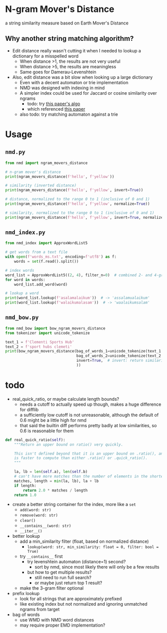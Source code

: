 #   N-gram Mover's Distance
a string similarity measure based on Earth Mover's Distance

##  Why another string matching algorithm?
*   Edit distance really wasn't cutting it when I needed to lookup a dictionary for a misspelled word
    *   When distance >1, the results are not very useful
    *   When distance >5, the results are meaningless
    *   Same goes for Damerau-Levenshtein
*   Also, edit distance was a bit slow when looking up a large dictionary
    *   Even with a decent automaton or trie implementation
    *   NMD was designed with indexing in mind
    *   A simpler index could be used for Jaccard or cosine similarity over ngrams
        *   todo: try [this paper's algo](https://www.aclweb.org/anthology/C10-1096.pdf)
        *   which referenced [this paper](https://www.cse.iitb.ac.in/~sunita/papers/sigmod04.pdf)
    *   also todo: try matching automaton against a trie

#   Usage

##  `nmd.py`
```python
from nmd import ngram_movers_distance

# n-gram mover's distance
print(ngram_movers_distance(f'hello', f'yellow'))

# similarity (inverted distance)
print(ngram_movers_distance(f'hello', f'yellow', invert=True))

# distance, normalized to the range 0 to 1 (inclusive of 0 and 1)
print(ngram_movers_distance(f'hello', f'yellow', normalize=True))

# similarity, normalized to the range 0 to 1 (inclusive of 0 and 1)
print(ngram_movers_distance(f'hello', f'yellow', invert=True, normalize=True))
```

##  `nmd_index.py`
```python
from nmd_index import ApproxWordList5

# get words from a text file
with open(f'words_ms.txt', encoding=f'utf8') as f:
    words = set(f.read().split())

# index words
word_list = ApproxWordList5((2, 4), filter_n=0)  # combined 2- and 4-grams seem to work best
for word in words:
    word_list.add_word(word)

# lookup a word
print(word_list.lookup(f'asalamalaikum'))  # -> 'assalamualaikum'
print(word_list.lookup(f'walaikumalasam'))  # -> 'waalaikumsalam'
```

##  `nmd_bow.py`
```python
from nmd_bow import bow_ngram_movers_distance
from tokenizer import unicode_tokenize

text_1 = f'Clementi Sports Hub'
text_2 = f'sport hubs clemeti'
print(bow_ngram_movers_distance(bag_of_words_1=unicode_tokenize(text_1.casefold(), words_only=True),
                                bag_of_words_2=unicode_tokenize(text_2.casefold(), words_only=True),
                                invert=True,  # invert: return similarity instead of distance
                                ))
```

#   todo
*   real_quick_ratio, or maybe calculate length bounds?
    *   needs a cutoff to actually speed up though, makes a huge difference for difflib
    *   a sufficiently low cutoff is not unreasonable, although the default of 0.6 might be a little high for nmd
    *   that said the builtin diff performs pretty badly at low similarities, so 0.6 is reasonable for them
```python
def real_quick_ratio(self):
    """Return an upper bound on ratio() very quickly.

    This isn't defined beyond that it is an upper bound on .ratio(), and
    is faster to compute than either .ratio() or .quick_ratio().
    """

    la, lb = len(self.a), len(self.b)
    # can't have more matches than the number of elements in the shorter sequence
    matches, length = min(la, lb), la + lb
    if length:
        return 2.0 * matches / length
    return 1.0
```
*   create a better string container for the index, more like a `set`
    *   `add(word: str)`
    *   `remove(word: str)`
    *   `clear()`
    *   `__contains__(word: str)`
    *   `__iter__()`
*   better lookup
    *   add a min_similarity filter (float, based on normalized distance)
        *   `lookup(word: str, min_similarity: float = 0, filter: bool = True)`
    *   try `__contains__` first
        *   try levenshtein automaton (distance=1) second?
            *   sort by nmd, since most likely there will only be a few results
        *   but how to get multiple results?
            *   still need to run full search?
            *   or maybe just return top 1 result?
    *   make the 3-gram filter optional
*   prefix lookup
    *   look for all strings that are approximately prefixed
    *   like existing index but not normalized and ignoring unmatched ngrams from target
*   bag of words
    *   use WMD with NMD word distances
    *   may require proper EMD implementation?
    
    
    